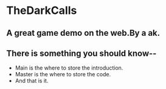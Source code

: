 # TheDarkCalls
## A great game demo on the web.By a ak.
## There is something you should know--
- Main is the where to store the introduction.
- Master is the where to store the code.
- And that is it.
